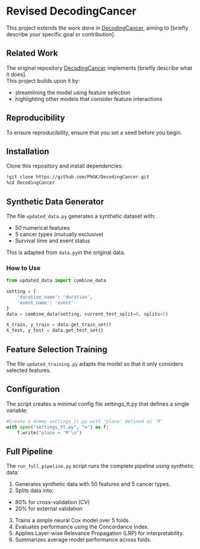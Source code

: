 # Revised DecodingCancer

This project extends the work done in [DecodingCancer](https://github.com/PhGK/DecodingCancer), aiming to [briefly describe your specific goal or contribution].

## Related Work

The original repository [DecodingCancer](https://github.com/PhGK/DecodingCancer) implements [briefly describe what it does].  
This project builds upon it by:

- streamlining the model using feature selection
- highlighting other models that consider feature interactions

## Reproducibility

To ensure reproducibility, ensure that you set a seed before you begin.

## Installation

Clone this repository and install dependencies:

```bash
!git clone https://github.com/PhGK/DecodingCancer.git
%cd DecodingCancer
```

## Synthetic Data Generator

The file `updated_data.py` generates a synthetic dataset with:

- 50 numerical features
- 5 cancer types (mutually exclusive)
- Survival time and event status

This is adapted from `data.py`in the original data.

### How to Use

```python
from updated_data import combine_data

setting = {
    'duration_name': 'duration',
    'event_name': 'event'
}
data = combine_data(setting, current_test_split=0, splits=5)

X_train, y_train = data.get_train_set()
X_test, y_test = data.get_test_set()
```

## Feature Selection Training

The file `updated_training.py` adapts the model so that it only considers selected features.

## Configuration

The script creates a minimal config file settings_tt.py that defines a single variable:

```python
#Create a dummy settings_tt.py with 'place' defined as 'M'
with open("settings_tt.py", "w") as f:
    f.write("place = 'M'\n")
```

## Full Pipeline

The `run_full_pipeline.py` script runs the complete pipeline using synthetic data:

1. Generates synthetic data with 50 features and 5 cancer types.
2. Splits data into:

- 80% for cross-validation (CV)
- 20% for external validation

3. Trains a simple neural Cox model over 5 folds.
4. Evaluates performance using the Concordance Index.
5. Applies Layer-wise Relevance Propagation (LRP) for interpretability.
6. Summarizes average model performance across folds.
